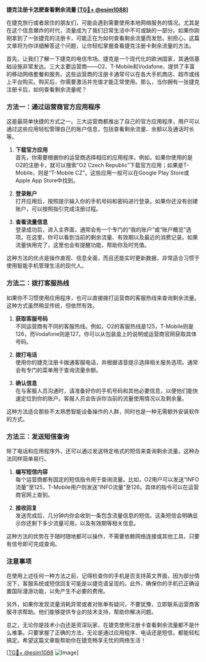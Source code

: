 **捷克注册卡怎麽查看剩余流量 [[TG💪+ @esim1088](https://t.me/s/esim1088)]**

在捷克旅行或者居住的朋友们，可能会遇到需要使用本地网络服务的情况。尤其是在这个信息爆炸的时代，流量成为了我们日常生活中不可或缺的一部分。如果你刚刚拿到了一张捷克的注册卡，可能正在为如何查看剩余流量而发愁。别担心，这篇文章将为你详细解答这个问题，让你轻松掌握查看捷克注册卡剩余流量的方法。

首先，让我们了解一下捷克的电信市场。捷克是一个现代化的欧洲国家，其通信基础设施非常发达。三大主要运营商——O2、T-Mobile和Vodafone，提供了丰富的移动网络套餐和服务。这些运营商的注册卡通常可以在各大手机商店、超市或线上平台购买。购买后，你需要激活并充值才能正常使用。那么，当你拥有一张捷克注册卡后，如何查看剩余流量呢？

### 方法一：通过运营商官方应用程序

这是最简单快捷的方式之一。三大运营商都推出了自己的官方应用程序，用户可以通过这些应用轻松管理自己的账户信息，包括查看剩余流量、余额以及通话时长等。

1. **下载官方应用**  
   首先，你需要根据你的运营商选择相应的应用程序。例如，如果你使用的是O2的注册卡，就可以搜索“O2 Czech Republic”下载官方应用；如果是T-Mobile，则是“T-Mobile CZ”。这些应用一般可以在Google Play Store或Apple App Store中找到。

2. **登录账户**  
   打开应用后，按照提示输入你的手机号码和密码进行登录。如果你还没有创建账户，可以按照指引完成注册过程。

3. **查看流量信息**  
   登录成功后，进入主界面，通常会有一个专门的“我的账户”或“账户概览”选项。在这里，你可以看到当前的剩余流量、有效期以及最近的消费记录。如果流量快用完了，这里也会有提醒功能，帮助你及时充值。

这种方法的优点是操作直观、信息全面，而且还能实时更新数据，非常适合习惯于使用智能手机管理生活的现代人。

### 方法二：拨打客服热线

如果你不习惯使用应用程序，也可以直接拨打运营商的客服热线来查询剩余流量。这种方式虽然稍显传统，但依然有效。

1. **获取客服号码**  
   不同运营商有不同的客服热线。例如，O2的客服热线是125，T-Mobile则是126，而Vodafone则是127。你可以从包装盒上的说明或运营商官网获取具体号码。

2. **拨打电话**  
   使用你的捷克注册卡拨通客服电话，并根据语音提示选择相关服务选项。通常会有专门的菜单用于查询流量余额。

3. **确认信息**  
   在与客服人员沟通时，请准备好你的手机号码和其他必要信息，以便他们能快速定位到你的账户。客服人员会告诉你当前的流量使用情况以及剩余量。

这种方法适合那些不太熟悉智能设备操作的人群，同时也是一种无需额外安装软件的方式。

### 方法三：发送短信查询

除了电话和应用程序外，还可以通过发送特定格式的短信来查询剩余流量。这种办法同样简单易行。

1. **编写短信内容**  
   每个运营商都有固定的短信指令用于查询流量。比如，O2用户可以发送“INFO流量”至125，T-Mobile用户则发送“INFO流量”至126。具体的指令可以在运营商官网上查到。

2. **接收回复**  
   发送完成后，几分钟内你会收到一条包含流量信息的短信。这条短信会明确显示你还剩下多少流量可用，以及有效期等相关信息。

这种方法的优势在于随时随地都可以操作，不需要依赖网络连接或其他工具，只要有信号即可完成查询。

### 注意事项

在使用上述任何一种方法之前，记得检查你的手机是否支持英文界面，因为部分情况下，客服系统或短信回复可能是以捷克语呈现的。此外，确保你的手机已正确设置国际漫游功能，以免产生不必要的费用。

另外，如果你发现流量消耗异常或者对账单有疑问，不要犹豫，立即联系运营商客服寻求帮助。他们能够提供专业的技术支持，帮助你解决问题。

总之，无论你是技术小白还是资深玩家，在捷克使用注册卡查看剩余流量都不是什么难事。只要掌握了正确的方法，无论是通过应用程序、电话还是短信，都能轻松搞定。希望这篇文章能帮助你在捷克畅享无忧的网络生活！

[[TG💪+ @esim1088](https://t.me/s/esim1088) ![Image](https://i.postimg.cc/4NQfJmqS/Snipaste-2025-05-13-00-14-12.png)]